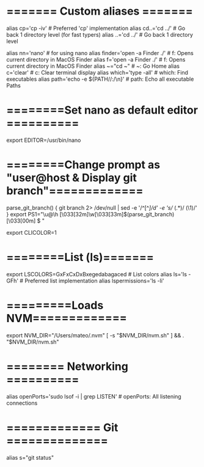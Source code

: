 # ======= Custom aliases =======

alias cp='cp -iv'                           # Preferred 'cp' implementation
alias cd..='cd ../'                         # Go back 1 directory level (for fast typers)
alias ..='cd ../'                           # Go back 1 directory level

alias nn='nano'                              # for using nano
alias finder='open -a Finder ./'            # f:            Opens current directory in MacOS Finder
alias f='open -a Finder ./'                 # f:            Opens current directory in MacOS Finder
alias ~="cd ~"                              # ~:            Go Home
alias c='clear'                             # c:            Clear terminal display
alias which='type -all'                     # which:        Find executables
alias path='echo -e ${PATH//:/\\n}'         # path:         Echo all executable Paths

# ========Set nano as default editor ==========

export EDITOR=/usr/bin/nano


# ========Change prompt as "user@host & Display git branch"=============

parse_git_branch() {
     git branch 2> /dev/null | sed -e '/^[^*]/d' -e 's/* \(.*\)/ (\1)/'
}
export PS1="\u@\h \[\033[32m\]\w\[\033[33m\]\$(parse_git_branch)\[\033[00m\] $ "

export CLICOLOR=1


# ========List (ls)=======

export LSCOLORS=GxFxCxDxBxegedabagaced  # List colors
alias ls='ls -GFh'                      # Preferred list implementation
alias lspermissions='ls -li'


# =========Loads NVM=============

export NVM_DIR="/Users/mateo/.nvm"
[ -s "$NVM_DIR/nvm.sh" ] && . "$NVM_DIR/nvm.sh"


# ======== Networking ==========

alias openPorts='sudo lsof -i | grep LISTEN'        # openPorts:    All listening connections



# ============= Git ==============
alias s="git status"
